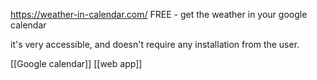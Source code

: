 https://weather-in-calendar.com/
FREE - get the weather in your google calendar

it's very accessible, and doesn't require any installation from the user.

[[Google calendar]]
[[web app]]
